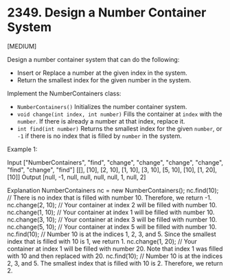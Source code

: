 # 2349. Design a Number Container System

[MEDIUM]

Design a number container system that can do the following:

- Insert or Replace a number at the given index in the system.
- Return the smallest index for the given number in the system.

Implement the NumberContainers class:

- `NumberContainers()` Initializes the number container system.
- `void change(int index, int number)` Fills the container at `index` with the `number`.
  If there is already a number at that index, replace it.
- `int find(int number)` Returns the smallest index for the given `number`,
  or `-1` if there is no index that is filled by `number` in the system.

Example 1:

Input
["NumberContainers", "find", "change", "change", "change", "change", "find", "change", "find"]
[[], [10], [2, 10], [1, 10], [3, 10], [5, 10], [10], [1, 20], [10]]
Output
[null, -1, null, null, null, null, 1, null, 2]

Explanation
NumberContainers nc = new NumberContainers();
nc.find(10); // There is no index that is filled with number 10. Therefore, we return -1.
nc.change(2, 10); // Your container at index 2 will be filled with number 10.
nc.change(1, 10); // Your container at index 1 will be filled with number 10.
nc.change(3, 10); // Your container at index 3 will be filled with number 10.
nc.change(5, 10); // Your container at index 5 will be filled with number 10.
nc.find(10); // Number 10 is at the indices 1, 2, 3, and 5. Since the smallest index that is filled with 10 is 1, we return 1.
nc.change(1, 20); // Your container at index 1 will be filled with number 20. Note that index 1 was filled with 10 and then replaced with 20.
nc.find(10); // Number 10 is at the indices 2, 3, and 5. The smallest index that is filled with 10 is 2. Therefore, we return 2.
